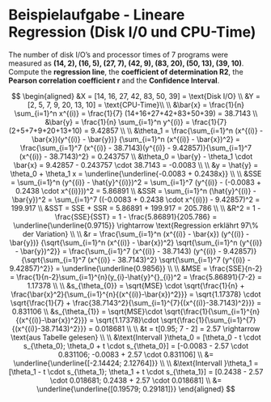 # Beispielaufgabe - Lineare Regression (Disk I/0 und CPU-Time)

The number of disk I/O’s and processor times of 7 programs were measured as **(14, 2), (16, 5), (27, 7), (42, 9), (83, 20), (50, 13), (39, 10)**. Compute the **regression line**, the **coefficient of determination R2**, the **Pearson correlation coefficient r** and the **Confidence Interval**.

$$
\begin{aligned}
    &X = [14, 16, 27, 42, 83, 50, 39] = \text{Disk I/O} \\
    &Y = [2, 5, 7, 9, 20, 13, 10] = \text{CPU-Time}\\
    \\
    &\bar{x} = \frac{1}{n} \sum_{i=1}^n x^{(i)} = \frac{1}{7} (14+16+27+42+83+50+39) = 38.7143 \\
    &\bar{y} = \frac{1}{n} \sum_{i=1}^n y^{(i)} = \frac{1}{7} (2+5+7+9+20+13+10) = 9.42857 \\
    \\
    &\theta_1 = \frac{\sum_{i=1}^n (x^{(i)} - \bar{x})(y^{(i)} - \bar{y})}
        {\sum_{i=1}^n (x^{(i)} - \bar{x})^2} = \frac{\sum_{i=1}^7 (x^{(i)} - 38.7143)(y^{(i)} - 9.42857)}{\sum_{i=1}^7 (x^{(i)} - 38.7143)^2} = 0.243757 \\
    &\theta_0 = \bar{y} - \theta_1 \cdot \bar{x} = 9.42857 - 0.243757 \cdot 38.7143 = -0.0083 \\
    \\
    &y = \hat{y} = \theta_0 + \theta_1 x = \underline{\underline{-0.0083 + 0.2438x}} \\
    \\
    &SSE = \sum_{i=1}^n (y^{(i)} - \hat{y}^{(i)})^2 = \sum_{i=1}^7 (y^{(i)} - (-0.0083 + 0.2438 \cdot x^{(i)}))^2 = 5.86891 \\
    &SSR = \sum_{i=1}^n (\hat{y}^{(i)} - \bar{y})^2 = \sum_{i=1}^7 ((-0.0083 + 0.2438 \cdot x^{(i)}) - 9.42857)^2 = 199.917 \\
    &SST =  SSE + SSR = 5.86891 + 199.917 = 205.786 \\
    \\
    &R^2 = 1 - \frac{SSE}{SST} = 1 - \frac{5.86891}{205.786} = \underline{\underline{0.9715}} \rightarrow \text{Regression erklährt 97\% der Variation} \\
    \\
    &r = \frac{\sum_{i=1}^n (x^{(i)} - \bar{x}) (y^{(i)} - \bar{y})}
        {\sqrt{\sum_{i=1}^n (x^{(i)} - \bar{x})^2}
        \sqrt{\sum_{i=1}^n (y^{(i)} - \bar{y})^2}}
        = \frac{\sum_{i=1}^7 (x^{(i)} - 38.7143) (y^{(i)} - 9.42857)}
        {\sqrt{\sum_{i=1}^7 (x^{(i)} - 38.7143)^2}
        \sqrt{\sum_{i=1}^7 (y^{(i)} - 9.42857)^2}} = \underline{\underline{0.9856}} \\
    \\
    &MSE = \frac{SSE}{n-2} = \frac{1}{n-2}\sum_{i=1}^{n}(y_{i}-\hat{y}^{}_{i})^2 = \frac{5.86891}{7-2} = 1.17378 \\
    \\
    &s_{\theta_{0}} = \sqrt{MSE} \cdot \sqrt{\frac{1}{n} + \frac{\bar{x}^2}{\sum_{i=1}^{n}{(x^{(i)}-\bar{x})^2}}} = \sqrt{1.17378} \cdot \sqrt{\frac{1}{7} + \frac{38.7143^2}{\sum_{i=1}^{7}{(x^{(i)}-38.7143)^2}}} = 0.831106 \\
    &s_{\theta_{1}} = \sqrt{MSE}\cdot \sqrt{\frac{1}{\sum_{i=1}^{n}{(x^{(i)}-\bar{x})^2}}} = \sqrt{1.17378}\cdot \sqrt{\frac{1}{\sum_{i=1}^{7}{(x^{(i)}-38.7143)^2}}} = 0.018681 \\
    \\
    &t = t[0.95; 7 - 2] = 2.57 \rightarrow \text{aus Tabelle gelesen} \\
    \\
    &\text{Intervall }\theta_0 = [\theta_0 - t \cdot s_{\theta_0}; \theta_0 + t \cdot s_{\theta_0}] = [-0.0083 - 2.57 \cdot 0.831106; -0.0083 + 2.57 \cdot 0.831106] \\
    &= \underline{\underline{[-2.14424; 2.12764]}} \\
    \\
    &\text{Intervall }\theta_1 = [\theta_1 - t \cdot s_{\theta_1}; \theta_1 + t \cdot s_{\theta_1}] = [0.2438 - 2.57 \cdot 0.018681; 0.2438 + 2.57 \cdot 0.018681] \\
    &= \underline{\underline{[0.19579; 0.29181]}}
\end{aligned}
$$

